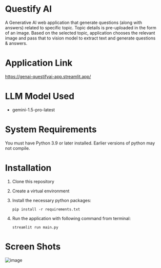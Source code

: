 # Questify AI
A Generative AI web application that generate questions (along with answers) related to specific topic. Topic details is pre-uploaded in the form
of an image. Based on the selected topic, application chooses the relevant image and pass that to vision model to extract text and generate questions & answers.

# Application Link
https://genai-questifyai-app.streamlit.app/

# LLM Model Used
* gemini-1.5-pro-latest

# System Requirements
You must have Python 3.9 or later installed. Earlier versions of python may not compile.

# Installation
1.  Clone this repository
2. Create a virtual environment
3. Install the necessary python packages:

   `pip install -r requirements.txt`
5. Run the application with following command from terminal:

   `streamlit run main.py`

# Screen Shots
![image](https://github.com/mzeeshanaltaf/genai-questifyai-streamlit/assets/154883001/9535f4e2-ba0e-4054-be49-2f51dd6c0769)

